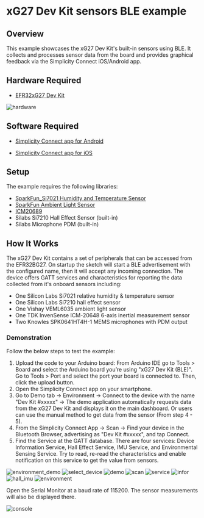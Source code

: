 # xG27 Dev Kit sensors BLE example

## Overview

This example showcases the xG27 Dev Kit's built-in sensors using BLE. It collects and processes sensor data from the board and provides graphical feedback via the Simplicity Connect iOS/Android app.

## Hardware Required

- [EFR32xG27 Dev Kit](https://www.silabs.com/development-tools/wireless/efr32xg27-development-kit)

![hardware](images/hardware.png)

## Software Required

- [Simplicity Connect app for Android](https://play.google.com/store/apps/details?id=com.siliconlabs.bledemo)

- [Simplicity Connect app for iOS](https://itunes.apple.com/us/app/silicon-labs-blue-gecko-wstk/id1030932759?mt=8)

## Setup

The example requires the following libraries:

- [SparkFun_Si7021 Humidity and Temperature Sensor](https://github.com/sparkfun/SparkFun_Si7021_Arduino_Library)
- [SparkFun Ambient Light Sensor](https://github.com/sparkfun/SparkFun_Ambient_Light_Sensor_Arduino_Library)
- [ICM20689](https://github.com/finani/ICM20689)
- Silabs Si7210 Hall Effect Sensor (built-in)
- Silabs Microphone PDM (built-in)

## How It Works

The xG27 Dev Kit contains a set of peripherals that can be accessed from the EFR32BG27. On startup the sketch will start a BLE advertisement with the configured name, then it will accept any incoming connection. The device offers GATT services and characteristics for reporting the data collected from it's onboard sensors including:

- One Silicon Labs Si7021 relative humidity & temperature sensor
- One Silicon Labs Si7210 hall effect sensor
- One Vishay VEML6035 ambient light sensor
- One TDK InvenSense ICM-20648 6-axis inertial measurement sensor
- Two Knowles SPK0641HT4H-1 MEMS microphones with PDM output

### Demonstration

Follow the below steps to test the example:

1. Upload the code to your Arduino board: From Arduino IDE go to Tools > Board and select the Arduino board you’re using "xG27 Dev Kit (BLE)". Go to Tools > Port and select the port your board is connected to. Then, click the upload button.
2. Open the Simplicity Connect app on your smartphone.
3. Go to Demo tab -> Environment -> Connect to the device with the name "Dev Kit #xxxxx" -> The demo application automatically requests data from the xG27 Dev Kit and displays it on the main dashboard. Or users can use the manual method to get data from the sensor (From step 4 - 5).
4. From the Simplicity Connect App -> Scan -> Find your device in the Bluetooth Browser, advertising as "Dev Kit #xxxxx", and tap Connect.
5. Find the Service at the GATT database. There are four services: Device Information Service, Hall Effect Service, IMU Service, and Environmental Sensing Service. Try to read, re-read the characteristics and enable notification on this service to get the value from sensors.

![environment_demo](images/env_demo.png)
![select_device](images/select_device.png)
![demo](images/demo.png)
![scan](images/scan.png)
![service](images/service.png)
![infor](images/device_infor.png)
![hall_imu](images/hall_imu.png)
![environment](images/environment.png)

Open the Serial Monitor at a baud rate of 115200. The sensor measurements will also be displayed there.

![console](images/console.png)
